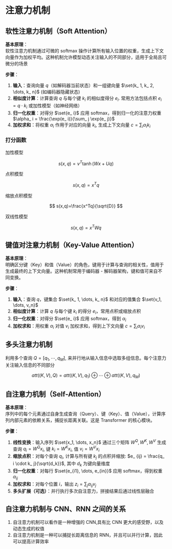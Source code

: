 # 注意力机制

## 软性注意力机制（Soft Attention）

**基本原理**：  
软性注意力机制通过可微的 softmax 操作计算所有输入位置的权重，生成上下文向量作为加权平均。这种机制允许模型动态关注输入的不同部分，适用于全局且可微分的场景

**步骤**：

1. **输入**：查询向量 $q$（如解码器当前状态）和一组键向量 $\set{k_ 1, k_ 2, \dots, k_ n}$ (如编码器隐藏状态)
2. **相似度计算**：计算查询 $q$ 与每个键 $k_ i$ 的相似度得分 $e_ i$. 常用方法包括点积 $e_ i = q \cdot k_ i$ 或加性模型（如神经网络）
3. **归一化权重**：对得分 $\set{e_ i}$ 应用 softmax，得到归一化的注意力权重 $\alpha_ i = \frac{\exp(e_ i)}{\sum_ j \exp(e_ j)}$
4. **加权求和**：将权重 $\alpha_ i$ 作用于对应的向量 $k_ i$, 生成上下文向量 $c = \sum_ i \alpha_ i k_ i$

### 打分函数

加性模型

$$
s(x,q)=v^T \tanh (Wx+Uq)
$$

点积模型

$$
s(x,q)=x^Tq
$$

缩放点积模型

$$
s(x,q)=\frac{x^Tq}{\sqrt{D}}
$$

双线性模型

$$
s(x,q)=x^TWq
$$

## 键值对注意力机制（Key-Value Attention）

**基本原理**：  
明确区分键（Key）和值（Value）的角色，键用于计算与查询的相关性，值用于生成最终的上下文向量。这种机制常用于编码器 - 解码器架构，键和值可来自不同变换。

**步骤**：

1. **输入**：查询 $q$，键集合 $\set{k_ 1, \dots, k_ n}$ 和对应的值集合 $\set{v_1, \dots, v_n}$
2. **相似度计算**：计算 $q$ 与每个键 $k_ i$ 的得分 $e_ i$，常用点积或缩放点积
3. **归一化权重**：对得分 $\set{e_ i}$ 应用 softmax，得到 $\alpha_ i$
4. **加权求和**：用权重 $\alpha_ i$ 对值 $v_ i$ 加权求和，得到上下文向量 $c = \sum_ i \alpha_ i v_ i$

## 多头注意力机制

利用多个查询 $Q=[q_1,\cdots,q_M]$, 来并行地从输入信息中选取多组信息。每个注意力关注输入信息的不同部分

$$
att((K,V),Q)=att((K,V),q_ 1) \oplus \cdots \oplus att((K,V),q_ M)
$$

## 自注意力机制（Self-Attention）

**基本原理**：  
序列中的每个元素通过自身生成查询（Query）、键（Key）、值（Value），计算序列内部元素的依赖关系，捕捉长距离关联。这是 Transformer 的核心模块。

**步骤**：

1. **线性变换**：输入序列 $\set{x_1, \dots, x_n}$ 通过三个矩阵 $W^Q, W^K, W^V$ 生成查询 $q_ i = W^Q x_ i$, 键 $k_ i = W^K x_ i$, 值 $v_ i = W^V x_ i$
2. **缩放点积**：对每个查询 $q_i$, 计算与所有键 $k_j$ 的点积并缩放: $e_ {ij} = \frac{q_ i \cdot k_ j}{\sqrt{d_k}}$, 其中 $d_k$ 为键向量维度
3. **归一化权重**：对每行 $\set{e_{i1}, \dots, e_{in}}$ 应用 softmax，得到权重 $\alpha_ {ij}$
4. **加权求和**：对每个位置 $i$，输出 $z_ i = \sum_ j \alpha_ {ij} v_ j$
5. **多头扩展（可选）**：并行执行多次自注意力，拼接结果后通过线性层融合

## 自注意力机制与 CNN、RNN 之间的关系

1. 自注意力机制可以看作是一种增强的 CNN,具有比 CNN 更大的感受野，以及动态生成的权值
2. 自注意力机制是一种可以捕捉长距离信息的 RNN，并且可以并行计算，因此可以提高计算效率
